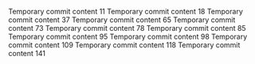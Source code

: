 Temporary commit content 11
Temporary commit content 18
Temporary commit content 37
Temporary commit content 65
Temporary commit content 73
Temporary commit content 78
Temporary commit content 85
Temporary commit content 95
Temporary commit content 98
Temporary commit content 109
Temporary commit content 118
Temporary commit content 141
